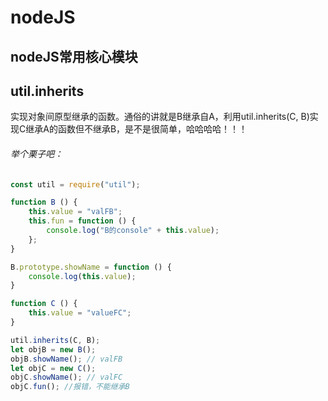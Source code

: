 nodeJS 
======
nodeJS常用核心模块
------
## util.inherits
实现对象间原型继承的函数。通俗的讲就是B继承自A，利用util.inherits(C, B)实现C继承A的函数但不继承B，是不是很简单，哈哈哈哈！！！
###### 举个栗子吧：

```javascript
const util = require("util");

function B () {
	this.value = "valFB";
	this.fun = function () {
		console.log("B的console" + this.value);
	};	
}

B.prototype.showName = function () {
	console.log(this.value);
}

function C () {
	this.value = "valueFC";
}

util.inherits(C, B);
let objB = new B();
objB.showName(); // valFB
let objC = new C();
objC.showName(); // valFC
objC.fun(); //报错，不能继承B
```



